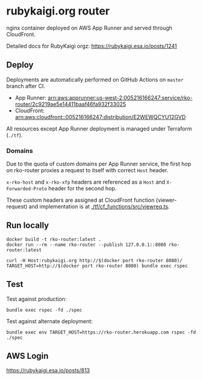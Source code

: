 # rubykaigi.org router

nginx container deployed on AWS App Runner and served through CloudFront.

Detailed docs for RubyKaigi orgz: https://rubykaigi.esa.io/posts/1241

## Deploy

Deployments are automatically performed on GitHub Actions on `master` branch after CI.

- App Runner: [arn:aws:apprunner:us-west-2:005216166247:service/rko-router/2c9219ae5e14411baaf46fa932f33025](https://us-west-2.console.aws.amazon.com/apprunner/home?region=us-west-2#/services/dashboard?service_arn=arn%3Aaws%3Aapprunner%3Aus-west-2%3A005216166247%3Aservice%2Frko-router%2F2c9219ae5e14411baaf46fa932f33025&active_tab=logs)
- CloudFront: [arn:aws:cloudfront::005216166247:distribution/E2WEWQCYU12GVD](https://us-east-1.console.aws.amazon.com/cloudfront/v3/home?region=ap-northeast-1#/distributions/E2WEWQCYU12GVD)

All resources except App Runner deployment is managed under Terraform (`./tf`).

### Domains

Due to the quota of custom domains per App Runner service, the first hop on rko-router proxies a request to itself with correct `Host` header.

`x-rko-host` and `x-rko-xfp` headers are referenced as a `Host` and `X-Forwarded-Proto` header for the second hop.

These custom headers are assigned at CloudFront function (viewer-request) and implementation is at [./tf/cf_functions/src/viewreq.ts](./tf/cf_functions/src/viewreq.ts).

## Run locally

```
docker build -t rko-router:latest .
docker run --rm --name rko-router --publish 127.0.0.1::8080 rko-router:latest
```

```
curl -H Host:rubykaigi.org http://$(docker port rko-router 8080)/
TARGET_HOST=http://$(docker port rko-router 8080) bundle exec rspec
```

## Test

Test against production:

```
bundle exec rspec -fd ./spec
```

Test against alternate deployment:

```
bundle exec env TARGET_HOST=https://rko-router.herokuapp.com rspec -fd ./spec
```

## AWS Login

https://rubykaigi.esa.io/posts/813
